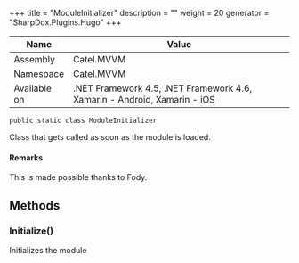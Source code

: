 

+++
title = "ModuleInitializer" 
description = ""
weight = 20
generator = "SharpDox.Plugins.Hugo"
+++

Name|Value
---|---
Assembly|Catel.MVVM
Namespace|Catel.MVVM
Available on|.NET Framework 4.5, .NET Framework 4.6, Xamarin - Android, Xamarin - iOS

```
public static class ModuleInitializer
```

Class that gets called as soon as the module is loaded.

#### Remarks

This is made possible thanks to Fody.

## Methods

### Initialize()

Initializes the module

